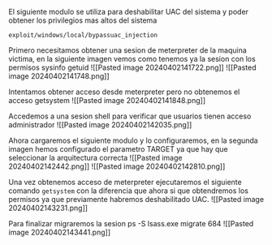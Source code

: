 El siguiente modulo se utiliza para deshabilitar UAC del sistema y poder obtener los privilegios mas altos del sistema
```
exploit/windows/local/bypassuac_injection
```


Primero necesitamos obtener una sesion de meterpreter de la maquina victima, en la siguiente imagen vemos como tenemos ya la sesion con los permisos
sysinfo
getuid
![[Pasted image 20240402141722.png]]
![[Pasted image 20240402141748.png]]

Intentamos obtener acceso desde meterpreter pero no obtenemos el acceso
getsystem
![[Pasted image 20240402141848.png]]

Accedemos a una sesion shell para verificar que usuarios tienen acceso administrador
![[Pasted image 20240402142035.png]]


Ahora cargaremos el siguiente modulo y lo configuraremos, en la segunda imagen hemos configurado el parametro TARGET ya que hay que seleccionar la arquitectura correcta
![[Pasted image 20240402142442.png]]
![[Pasted image 20240402142810.png]]

Una vez obtenemos acceso de meterpreter ejecutaremos el siguiente comando `getsystem` con la diferencia que ahora si que obtendremos los permisos ya que previamente habremos deshabilitado UAC.
![[Pasted image 20240402143231.png]]

Para finalizar migraremos la sesion
ps -S lsass.exe
migrate 684
![[Pasted image 20240402143441.png]]